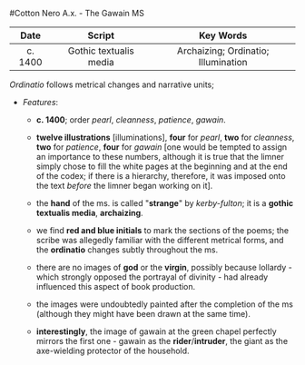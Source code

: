 #Cotton Nero A.x. - The Gawain MS

|Date| Script |Key Words|
|:--:|:--------:|:-----:|
|c. 1400|Gothic textualis media|Archaizing; Ordinatio; Illumination|

_Ordinatio_ follows metrical changes and narrative units;

- _Features_:
	
	- __c. 1400__; order _pearl_, _cleanness_, _patience_, _gawain_.
		
	- __twelve illustrations__ [illuminations], __four__ for _pearl_, __two__ for _cleanness_, __two__ for _patience_, __four__ for _gawain_ [one would be tempted to assign an importance to these numbers, although it is true that the limner simply chose to fill the white pages at the beginning and at the end of the codex; if there is a hierarchy, therefore, it was imposed onto the text _before_ the limner began working on it].

	- the __hand__ of the ms. is called "__strange__" by _kerby-fulton_; it is a __gothic textualis media__, __archaizing__.

	- we find __red and blue initials__ to mark the sections of the poems; the scribe was allegedly familiar with the different metrical forms, and the __ordinatio__ changes subtly throughout the ms.

	- there are no images of __god__ or the __virgin__, possibly because lollardy - which strongly opposed the portrayal of divinity - had already influenced this aspect of book production.

	- the images were undoubtedly painted after the completion of the ms (although they might have been drawn at the same time).

	- __interestingly__, the image of gawain at the green chapel perfectly mirrors the first one - gawain as the __rider__/__intruder__, the giant as the axe-wielding protector of the household.
